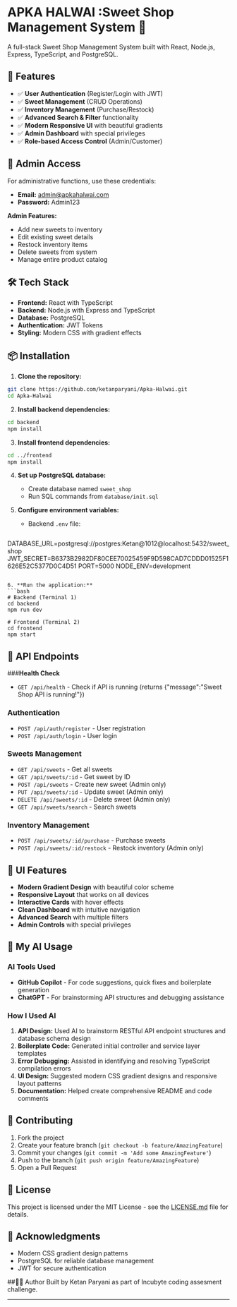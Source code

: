 # APKA HALWAI :Sweet Shop Management System 🍬

A full-stack Sweet Shop Management System built with React, Node.js, Express, TypeScript, and PostgreSQL.

## 🌟 Features

- ✅ **User Authentication** (Register/Login with JWT)
- ✅ **Sweet Management** (CRUD Operations)
- ✅ **Inventory Management** (Purchase/Restock)
- ✅ **Advanced Search & Filter** functionality
- ✅ **Modern Responsive UI** with beautiful gradients
- ✅ **Admin Dashboard** with special privileges
- ✅ **Role-based Access Control** (Admin/Customer)

## 👤 Admin Access

For administrative functions, use these credentials:
- **Email:** admin@apkahalwai.com
- **Password:** Admin123

**Admin Features:**
- Add new sweets to inventory
- Edit existing sweet details
- Restock inventory items
- Delete sweets from system
- Manage entire product catalog

## 🛠️ Tech Stack

- **Frontend:** React with TypeScript
- **Backend:** Node.js with Express and TypeScript
- **Database:** PostgreSQL
- **Authentication:** JWT Tokens
- **Styling:** Modern CSS with gradient effects

## 📦 Installation

1. **Clone the repository:**
```bash
git clone https://github.com/ketanparyani/Apka-Halwai.git
cd Apka-Halwai
```

2. **Install backend dependencies:**
```bash
cd backend
npm install
```

3. **Install frontend dependencies:**
```bash
cd ../frontend
npm install
```

4. **Set up PostgreSQL database:**
   - Create database named `sweet_shop`
   - Run SQL commands from `database/init.sql`

5. **Configure environment variables:**
   - Backend `.env` file:
   ```
DATABASE_URL=postgresql://postgres:Ketan@1012@localhost:5432/sweet_shop
JWT_SECRET=B6373B2982DF80CEE70025459F9D598CAD7CDDD01525F1626E52C5377D0C4D51
PORT=5000
NODE_ENV=development
   ```

6. **Run the application:**
```bash
# Backend (Terminal 1)
cd backend
npm run dev

# Frontend (Terminal 2)
cd frontend
npm start
```

## 🚀 API Endpoints

###**Health Check**
  - `GET /api/health` - Check if API is running (returns {"message":"Sweet Shop API is running!"})
### Authentication
- `POST /api/auth/register` - User registration
- `POST /api/auth/login` - User login

### Sweets Management
- `GET /api/sweets` - Get all sweets
- `GET /api/sweets/:id` - Get sweet by ID
- `POST /api/sweets` - Create new sweet (Admin only)
- `PUT /api/sweets/:id` - Update sweet (Admin only)
- `DELETE /api/sweets/:id` - Delete sweet (Admin only)
- `GET /api/sweets/search` - Search sweets

### Inventory Management
- `POST /api/sweets/:id/purchase` - Purchase sweets
- `POST /api/sweets/:id/restock` - Restock inventory (Admin only)

## 🎨 UI Features

- **Modern Gradient Design** with beautiful color scheme
- **Responsive Layout** that works on all devices
- **Interactive Cards** with hover effects
- **Clean Dashboard** with intuitive navigation
- **Advanced Search** with multiple filters
- **Admin Controls** with special privileges

## 🤖 My AI Usage

### AI Tools Used
- **GitHub Copilot** - For code suggestions, quick fixes and boilerplate generation
- **ChatGPT** - For brainstorming API structures and debugging assistance

### How I Used AI
1. **API Design:** Used AI to brainstorm RESTful API endpoint structures and database schema design
2. **Boilerplate Code:** Generated initial controller and service layer templates
3. **Error Debugging:** Assisted in identifying and resolving TypeScript compilation errors
4. **UI Design:** Suggested modern CSS gradient designs and responsive layout patterns
5. **Documentation:** Helped create comprehensive README and code comments


## 🤝 Contributing

1. Fork the project
2. Create your feature branch (`git checkout -b feature/AmazingFeature`)
3. Commit your changes (`git commit -m 'Add some AmazingFeature'`)
4. Push to the branch (`git push origin feature/AmazingFeature`)
5. Open a Pull Request

## 📄 License

This project is licensed under the MIT License - see the [LICENSE.md](LICENSE.md) file for details.

## 🙏 Acknowledgments

- Modern CSS gradient design patterns
- PostgreSQL for reliable database management
- JWT for secure authentication

##👨‍💻 Author
Built by Ketan Paryani as part of Incubyte coding assesment challenge.

---

